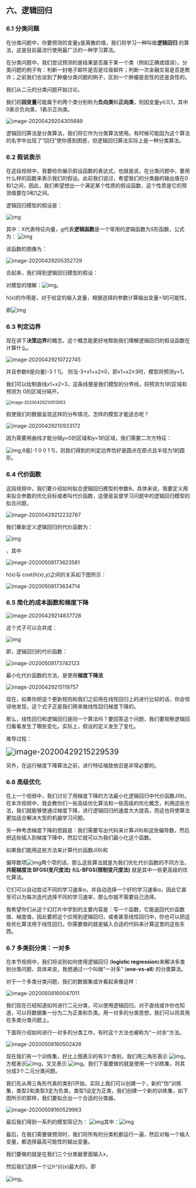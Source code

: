 ## 六、逻辑回归

### 6.1 分类问题

在分类问题中，你要预测的变量y是离散的值，我们将学习一种叫做**逻辑回归** 的算法，这是目前最流行使用最广泛的一种学习算法。

在分类问题中，我们尝试预测的是结果是否属于某一个类（例如正确或错误）。分类问题的例子有：判断一封电子邮件是否是垃圾邮件；判断一次金融交易是否是欺诈；之前我们也谈到了肿瘤分类问题的例子，区别一个肿瘤是恶性的还是良性的。

我们从二元的分类问题开始讨论。

我们将**因变量**可能属于的两个类分别称为**负向类**和**正向类**，则因变量y∈0,1，其中0表示负向类，1表示正向类。

![image-20200429204305689](C:\Users\xuyingfeng\AppData\Roaming\Typora\typora-user-images\image-20200429204305689.png)

逻辑回归算法是分类算法，我们将它作为分类算法使用。有时候可能因为这个算法的名字中出现了“回归”使你感到困惑，但逻辑回归算法实际上是一种分类算法。

### 6.2 假说表示

在这段视频中，我要给你展示假设函数的表达式，也就是说，在分类问题中，要用什么样的函数来表示我们的假设。此前我们说过，希望我们的分类器的输出值在0和1之间，因此，我们希望想出一个满足某个性质的假设函数，这个性质是它的预测值要在0和1之间。

逻辑回归模型的假设是：

 ![img](file:///C:\Users\XUYING~1\AppData\Local\Temp\ksohtml9816\wps24.jpg)

其中：X代表特征向量，g代表**逻辑函数**是一个常用的逻辑函数为S形函数，公式为：  ![img](file:///C:\Users\XUYING~1\AppData\Local\Temp\ksohtml9816\wps23.jpg)

该函数的图像为：

![image-20200429205352729](C:\Users\xuyingfeng\AppData\Roaming\Typora\typora-user-images\image-20200429205352729.png)

合起来，我们得到逻辑回归模型的假设：

对模型的理解：![img](file:///C:\Users\XUYING~1\AppData\Local\Temp\ksohtml9816\wps25.jpg)。

h(x)的作用是，对于给定的输入变量，根据选择的参数计算输出变量=1的可能性，

即![img](file:///C:\Users\XUYING~1\AppData\Local\Temp\ksohtml9816\wps26.jpg) 

### 6.3 判定边界

现在讲下**决策边界**的概念。这个概念能更好地帮助我们理解逻辑回归的假设函数在计算什么。

![image-20200429210722745](C:\Users\xuyingfeng\AppData\Roaming\Typora\typora-user-images\image-20200429210722745.png)

并且参数θ是向量[-3 1 1]。 则当-3+x1+x2≥0，即x1+x2≥3时，模型将预测y=1。

我们可以绘制直线x1+x2=3，这条线便是我们模型的分界线，将预测为1的区域和预测为 0的区域分隔开。

<img src="C:\Users\xuyingfeng\AppData\Roaming\Typora\typora-user-images\image-20200429210913653.png" alt="image-20200429210913653" style="zoom:80%;" />

假使我们的数据呈现这样的分布情况，怎样的模型才能适合呢？

![image-20200429210933172](C:\Users\xuyingfeng\AppData\Roaming\Typora\typora-user-images\image-20200429210933172.png)

因为需要用曲线才能分隔y=0的区域和y=1的区域，我们需要二次方特征：

![img](file:///C:\Users\XUYING~1\AppData\Local\Temp\ksohtml9816\wps27.jpg),θ是[-1 0 0 1 1]，则我们得到的判定边界恰好是圆点在原点且半径为1的圆形。

### 6.4 代价函数

这段视频中，我们要介绍如何拟合逻辑回归模型的参数θ。具体来说，我要定义用来拟合参数的优化目标或者叫代价函数，这便是监督学习问题中的逻辑回归模型的拟合问题。

![image-20200429212232787](C:\Users\xuyingfeng\AppData\Roaming\Typora\typora-user-images\image-20200429212232787.png)

我们重新定义逻辑回归的代价函数为：

![img](file:///C:\Users\XUYING~1\AppData\Local\Temp\ksohtml9816\wps28.jpg)

，其中

![image-20200508173623581](C:\Users\xuyingfeng\AppData\Roaming\Typora\typora-user-images\image-20200508173623581.png)

h(x)与 cost(h(x),y)之间的关系如下图所示：

![image-20200508173634714](C:\Users\xuyingfeng\AppData\Roaming\Typora\typora-user-images\image-20200508173634714.png)

### 6.5 简化的成本函数和梯度下降

![image-20200429214837728](C:\Users\xuyingfeng\AppData\Roaming\Typora\typora-user-images\image-20200429214837728.png)

这个式子可以合并成：

![img](file:///C:\Users\XUYING~1\AppData\Local\Temp\ksohtml9816\wps29.jpg) 

即，逻辑回归的代价函数：

![image-20200508173742123](C:\Users\xuyingfeng\AppData\Roaming\Typora\typora-user-images\image-20200508173742123.png)

最小化代价函数的方法，是使用**梯度下降法**

![image-20200429215119757](C:\Users\xuyingfeng\AppData\Roaming\Typora\typora-user-images\image-20200429215119757.png)

现在，如果你把这个更新规则和我们之前用在线性回归上的进行比较的话，你会惊讶地发现，这个式子正是我们用来做线性回归梯度下降的。

那么，线性回归和逻辑回归是同一个算法吗？要回答这个问题，我们要观察逻辑回归看看发生了哪些变化。实际上，假设的定义发生了变化。

推导过程：

<img src="C:\Users\xuyingfeng\AppData\Roaming\Typora\typora-user-images\image-20200429215229539.png" alt="image-20200429215229539" style="zoom:150%;" />

另外，在运行梯度下降算法之前，进行特征缩放依旧是非常必要的。

### 6.6 高级优化

在上一个视频中，我们讨论了用梯度下降的方法最小化逻辑回归中代价函数J(θ)。在本次视频中，我会教你们一些高级优化算法和一些高级的优化概念，利用这些方法，我们就能够使通过梯度下降，进行逻辑回归的速度大大提高，而这也将使算法更加适合解决大型的机器学习问题。

另一种考虑梯度下降的思路是：我们需要写出代码来计算J(θ)和这些偏导数，然后把这些插入到梯度下降中，然后它就可以为我们最小化这个函数。 

如果我们能用这些方法来计算代价函数J(θ)和

偏导数项![img](file:///C:\Users\XUYING~1\AppData\Local\Temp\ksohtml9816\wps2.jpg)两个项的话，那么这些算法就是为我们优化代价函数的不同方法，**共轭梯度法 BFGS(变尺度法)** 和**L-BFGS(限制变尺度法)** 就是其中一些更高级的优化算法。

它们可以自动尝试不同的学习速率α，并自动选择一个好的学习速率α，因此它甚至可以为每次迭代选择不同的学习速率，那么你就不需要自己选择。

我希望你们从这个幻灯片中学到的主要内容是：写一个函数，它能返回代价函数值、梯度值，因此要把这个应用到逻辑回归，或者甚至线性回归中，你也可以把这些优化算法用于线性回归，你需要做的就是输入合适的代码来计算这里的这些东西。

### 6.7 多类别分类：一对多

在本节视频中，我们将谈到如何使用逻辑回归 (**logistic regression**)来解决多类别分类问题，具体来说，我想通过一个叫做"一对多" (**one-vs-all**) 的分类算法。

对于一个多类分类问题，我们的数据集或许看起来像这样：

![image-20200508160047011](C:\Users\xuyingfeng\AppData\Roaming\Typora\typora-user-images\image-20200508160047011.png)

我们现在已经知道如何进行二元分类，可以使用逻辑回归，对于直线或许你也知道，可以将数据集一分为二为正类和负类。用一对多的分类思想，我们可以将其用在多类分类问题上。

下面将介绍如何进行一对多的分类工作，有时这个方法也被称为"一对余"方法。

![image-20200508160502426](C:\Users\xuyingfeng\AppData\Roaming\Typora\typora-user-images\image-20200508160502426.png)

现在我们有一个训练集，好比上图表示的有3个类别，我们用三角形表示 ![img](file:///C:\Users\XUYING~1\AppData\Local\Temp\ksohtml9816\wps3.jpg)，方框表示![img](file:///C:\Users\XUYING~1\AppData\Local\Temp\ksohtml9816\wps4.jpg)，叉叉表示 ![img](file:///C:\Users\XUYING~1\AppData\Local\Temp\ksohtml9816\wps5.jpg)。我们下面要做的就是使用一个训练集，将其分成3个二元分类问题。

我们先从用三角形代表的类别1开始，实际上我们可以创建一个，新的"伪"训练集，类型2和类型3定为负类，类型1设定为正类，我们创建一个新的训练集，如下图所示的那样，我们要拟合出一个合适的分类器。

![image-20200508160529963](C:\Users\xuyingfeng\AppData\Roaming\Typora\typora-user-images\image-20200508160529963.png)

最后我们得到一系列的模型简记为： ![img](file:///C:\Users\XUYING~1\AppData\Local\Temp\ksohtml9816\wps6.jpg)其中：![img](file:///C:\Users\XUYING~1\AppData\Local\Temp\ksohtml9816\wps7.jpg) 

最后，在我们需要做预测时，我们将所有的分类机都运行一遍，然后对每一个输入变量，都选择最高可能性的输出变量。

我们要做的就是在我们三个分类器里面输入x，

然后我们选择一个让h^(i)(x)最大的i，即

![img](file:///C:\Users\XUYING~1\AppData\Local\Temp\ksohtml9816\wps8.jpg)。